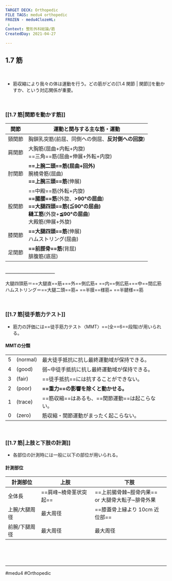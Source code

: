 ```yaml
---
TARGET DECK: Orthopedic
FILE TAGS: medu4 orthopedic
FROZEN - medu4ClozeHL:
 : 
Context: 整形外科総論/筋
CreatedDay: 2021-04-27

---
```


## 1.7 筋

<br>


* 筋収縮により我々の体は運動を行う。どの筋がどの[[1.4 関節 | 関節]]を動かすか、という対応関係が重要。


<br>



### [[1.7 筋|関節を動かす筋]]
|関節|運動と関与する主な筋・運動|
|---|---|
|頸関節|胸鎖乳突筋(前屈、同側への側屈、**反対側への回旋**)|
|肩関節|大胸筋(屈曲+内転+内旋)<br>==三角==筋(屈曲+伸展+外転+内旋)|
|肘関節|**==上腕二頭==筋(屈曲+回外)**<br>腕橈骨筋(屈曲)<br>**==上腕三頭==筋**(伸展)|
|股関節|==中殿==筋(外転+内旋)<br>**==腸腰==筋**(外旋、**>90°の屈曲**)<br>**==大腿四頭==筋(≦90°の屈曲)**<br>**縫工筋**(外旋+**≦90°の屈曲**)<br>大殿筋(伸展+外旋)|
|膝関節|**==大腿四頭==筋**(伸展)<br>ハムストリング(屈曲)|
|足関節|**==前脛骨==筋**(背屈)<br>腓腹筋(底屈)|
#### ＿＿＿＿＿＿＿＿＿＿＿
大腿四頭筋＝==大腿直==筋+==外==側広筋+ ==内==側広筋+==中==間広筋
ハムストリング＝==大腿二頭==筋+ ==半膜==様筋+ ==半腱様==筋
<!--ID: 1619431066214-->


<br>


### [[1.7 筋|徒手筋力テスト]]
* 筋力の評価には==徒手筋力テスト〈MMT〉==(全==6==段階)が用いられる。
#### MMTの分類
| | | |
|---|---|---|
|5|(normal)|最大徒手抵抗に抗し最終運動域が保持できる。|
|4|(good)|弱~中徒手抵抗に抗し最終運動域が保持できる。|
|3|(fair)|==徒手抵抗==には抗することができない。|
|2|(poor)|**==重力==の影響を除くと動かせる。**|
|1|(trace)|==筋収縮==はあるも、==関節運動==は起こらない。|
|0|(zero)|筋収縮・関節運動がまったく起こらない。|
<!--ID: 1619431066266-->


<br>

### [[1.7 筋|上肢と下肢の計測]]
* 各部位の計測時には一般に以下の部位が用いられる。
#### 計測部位
| 計測部位  | 上肢 | 下肢 |
| --- | --- | --- |
| 全体長 | ==肩峰~橈骨茎状突起== | ==上前腸骨棘~脛骨内果==<br> or 大腿骨大転子~腓骨外果 |
| 上腕/大腿周径 | 最大周径 | ==膝蓋骨上縁より 10cm 近位部== |
| 前腕/下腿周径 | 最大周径 | 最大周径 |
<!--ID: 1619502322546-->


<br><br><br>

---
#medu4 #Orthopedic
